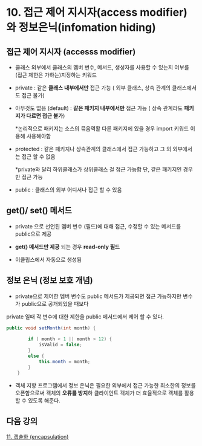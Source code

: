 # 10. 접근 제어 지시자(access modifier)와 정보은닉(infomation hiding)

## 접근 제어 지시자 (accesss modifier)

- 클래스 외부에서 클래스의 멤버 변수, 메서드, 생성자를 사용할 수 있는지 여부를 (접근 제한은 가하는)지정하는 키워드

- private : 같은 **클래스 내부에서만** 접근 가능 ( 외부 클래스, 상속 관계의 클래스에서도 접근 불가)

- 아무것도 없음 (default) : **같은 패키지 내부에서만** 접근 가능 ( 상속 관계라도 **패키지가 다르면 접근 불가**)

  *논리적으로 패키지는 소스의 묶음역활 다른 패키지에 있을 경우 import 키워드 이용해 사용해야함

- protected : 같은 패키지나 상속관계의 클래스에서 접근 가능하고 그 외 외부에서는 접근 할 수 없음

  *private와 달리 하위클래스가 상위클래스 걸 접근 가능함 단, 같은 패키지인 경우만 접근 가능

- public : 클래스의 외부 어디서나 접근 할 수 있음


## get()/ set() 메서드

- private 으로 선언된 멤버 변수 (필드)에 대해 접근, 수정할 수 있는 메서드를 public으로 제공

- **get() 메서드만 제공** 되는 경우 **read-only 필드**

- 이클립스에서 자동으로 생성됨


## 정보 은닉 (정보 보호 개념)

- private으로 제어한 멤버 변수도 public 메서드가 제공되면 접근 가능하지만 변수가 public으로 공개되었을 때보다

private 일때 각 변수에 대한 제한을 public 메서드에서 제어 할 수 있다.


```java
public void setMonth(int month) {
		
		if ( month < 1 || month > 12) {
			isValid = false;
		}
		else {
			this.month = month;
		}
	}
```

- 객체 지향 프로그램에서 정보 은닉은 필요한 외부에서 접근 가능한 최소한의 정보를 오픈함으로써 객체의 **오류를 방지**하 클라이언트 객체가 더 효율적으로 객체를 활용할 수 있도록 해준다.

## 다음 강의
[11. 캡슐화 (encapsulation)](https://github.com/vivalahm/TIL/blob/main/JAVA/Chapter2/2-11/README.md)
